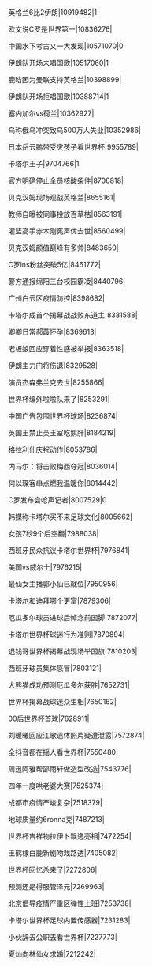 英格兰6比2伊朗|10919482|1

欧文说C罗是世界第一|10836276|

中国水下考古又一大发现|10571070|0

伊朗队开场未唱国歌|10517060|1

鹿晗因为曼联支持英格兰|10398899|

伊朗队开场拒唱国歌|10388714|1

塞内加尔vs荷兰|10362927|

乌称俄乌冲突致乌500万人失业|10352986|

日本岳云鹏带受灾孩子看世界杯|9955789|

卡塔尔王子|9704766|1

官方明确停止全员核酸条件|8706818|

贝克汉姆现场观战英格兰|8655161|

教师自曝被同事投放百草枯|8563191|

灌篮高手赤木刚宪声优去世|8560499|

贝克汉姆颜值巅峰有多帅|8483650|

C罗ins粉丝突破5亿|8461772|

警方通报绵阳三台校园霸凌|8440796|

广州白云区疫情防控|8398682|

卡塔尔成首个揭幕战战败东道主|8381588|

卿卿日常郝葭怀孕|8369613|

老板娘回应穿着性感被举报|8363518|

伊朗主力门将伤退|8329528|

演员杰森弗兰克去世|8255866|

世界杯编外啦啦队来了|8253291|

中国广告包围世界杯球场|8236874|

英国王禁止英王室吃鹅肝|8184219|

格拉利什庆祝动作|8053786|

内马尔：将击败梅西夺冠|8036014|

何以琛客串点燃我温暖你|8014442|

C罗发布会呛声记者|8007529|0

韩媒称卡塔尔买不来足球文化|8005662|

女孩7秒9个后空翻|7988038|

西班牙民众抗议卡塔尔世界杯|7976841|

美国vs威尔士|7976215|

最仙女主播郭小仙已就位|7950956|

卡塔尔和迪拜哪个更富|7879306|

厄瓜多尔球员进球后悼念前国脚|7872077|

卡塔尔世界杯球迷行为准则|7870894|

退钱哥世界杯揭幕战现场举国旗|7810203|

西班牙球员集体感冒|7803121|

大熊猫成功预测厄瓜多尔获胜|7652731|

世界杯揭幕战球迷众生相|7650162|

00后世界杯首球|7628911|

刘暖曦回应江歌遗体照片疑遭泄露|7572874|

全抖音都在摇人看世界杯|7550480|

周迅阿雅帮邵雨轩做造型改造|7543776|

四年一度哄老婆大赛|7525374|

成都市疫情严峻复杂|7518379|

地球质量约6ronna克|7487213|

世界杯吉祥物拉伊卜飘逸亮相|7472254|

王鹤棣白鹿新剧吻戏路透|7405082|

世界杯回忆杀来了|7272806|

预测还是得服管泽元|7269963|

北京倡导疫情严重区弹性上班|7253738|

卡塔尔世界杯足球内置传感器|7231283|

小伙辞去公职去看世界杯|7227773|

夏灿向林仙女求婚|7212242|


